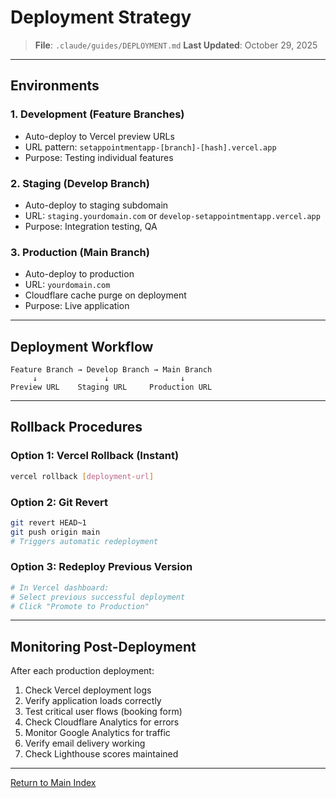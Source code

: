 # Deployment Strategy

> **File**: `.claude/guides/DEPLOYMENT.md`
> **Last Updated**: October 29, 2025

---

## Environments

### 1. Development (Feature Branches)

- Auto-deploy to Vercel preview URLs
- URL pattern: `setappointmentapp-[branch]-[hash].vercel.app`
- Purpose: Testing individual features

### 2. Staging (Develop Branch)

- Auto-deploy to staging subdomain
- URL: `staging.yourdomain.com` or `develop-setappointmentapp.vercel.app`
- Purpose: Integration testing, QA

### 3. Production (Main Branch)

- Auto-deploy to production
- URL: `yourdomain.com`
- Cloudflare cache purge on deployment
- Purpose: Live application

---

## Deployment Workflow

```
Feature Branch → Develop Branch → Main Branch
     ↓               ↓                ↓
Preview URL    Staging URL     Production URL
```

---

## Rollback Procedures

### Option 1: Vercel Rollback (Instant)

```bash
vercel rollback [deployment-url]
```

### Option 2: Git Revert

```bash
git revert HEAD~1
git push origin main
# Triggers automatic redeployment
```

### Option 3: Redeploy Previous Version

```bash
# In Vercel dashboard:
# Select previous successful deployment
# Click "Promote to Production"
```

---

## Monitoring Post-Deployment

After each production deployment:

1. Check Vercel deployment logs
2. Verify application loads correctly
3. Test critical user flows (booking form)
4. Check Cloudflare Analytics for errors
5. Monitor Google Analytics for traffic
6. Verify email delivery working
7. Check Lighthouse scores maintained

---

[Return to Main Index](../CLAUDE.md)
